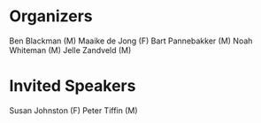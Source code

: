 # Organizers
Ben Blackman (M)
Maaike de Jong (F)
Bart Pannebakker (M)
Noah Whiteman (M)
Jelle Zandveld (M)


# Invited Speakers
Susan Johnston (F)
Peter Tiffin (M)


